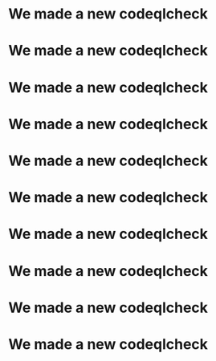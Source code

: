 # We made a new codeqlcheck
# We made a new codeqlcheck
# We made a new codeqlcheck
# We made a new codeqlcheck
# We made a new codeqlcheck
# We made a new codeqlcheck
# We made a new codeqlcheck
# We made a new codeqlcheck
# We made a new codeqlcheck
# We made a new codeqlcheck
